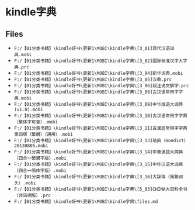# kindle字典

## Files

- `F:/【01分类书籍】\kindle好书\更新1\MOBI\kindle字典\[3_01]现代汉语词典.mobi`
- `F:/【01分类书籍】\kindle好书\更新1\MOBI\kindle字典\[3_02]国际标准汉字大字典.prc`
- `F:/【01分类书籍】\kindle好书\更新1\MOBI\kindle字典\[3_04]新华词典.mobi`
- `F:/【01分类书籍】\kindle好书\更新1\MOBI\kindle字典\[3_05]汉典.prc`
- `F:/【01分类书籍】\kindle好书\更新1\MOBI\kindle字典\[3_06]段注说文解字.prc`
- `F:/【01分类书籍】\kindle好书\更新1\MOBI\kindle字典\[3_08]古汉语常用字字典.mobi`
- `F:/【01分类书籍】\kindle好书\更新1\MOBI\kindle字典\[3_09]中华成语大词典(v1.0).mobi`
- `F:/【01分类书籍】\kindle好书\更新1\MOBI\kindle字典\[3_10]古汉语常用字字典（繁体字可查）.mobi`
- `F:/【01分类书籍】\kindle好书\更新1\MOBI\kindle字典\[3_11]古漢語常用字字典第四版（繁體）（通用）.mobi`
- `F:/【01分类书籍】\kindle好书\更新1\MOBI\kindle字典\[3_13]萌典（moedict）20130805.mobi`
- `F:/【01分类书籍】\kindle好书\更新1\MOBI\kindle字典\[3_14]中華漢語大詞典（四合一繁體字版）.mobi`
- `F:/【01分类书籍】\kindle好书\更新1\MOBI\kindle字典\[3_15]中华汉语大词典（四合一简体字版）.mobi`
- `F:/【01分类书籍】\kindle好书\更新1\MOBI\kindle字典\[3_16]大辞海（简繁词头）.mobi`
- `F:/【01分类书籍】\kindle好书\更新1\MOBI\kindle字典\[5_03]CHINA大百科全书（非简明版）.prc`
- `F:/【01分类书籍】\kindle好书\更新1\MOBI\kindle字典\files.md`
